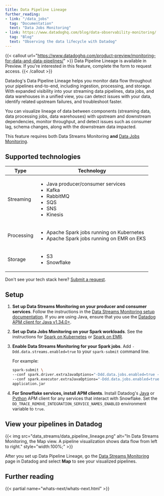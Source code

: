 ```yaml
---
title: Data Pipeline Lineage
further_reading:
- link: "/data_jobs"
  tag: "Documentation"
  text: "Data Jobs Monitoring"
- link: https://www.datadoghq.com/blog/data-observability-monitoring/
  tag: "Blog"
  text: "Observing the data lifecycle with Datadog"
---
```


{{< callout url="https://www.datadoghq.com/product-preview/monitoring-for-data-and-data-pipelines/" >}}
  Data Pipeline Lineage is available in Preview. If you're interested in this feature, complete the form to request access.
{{< /callout >}} 

Datadog's Data Pipeline Lineage helps you monitor data flow throughout your pipelines end-to-end, including ingestion, processing, and storage. With expanded visibility into your streaming data pipelines, data jobs, and data warehouses in a unified view, you can detect issues with your data, identify related upstream failures, and troubleshoot faster.

You can visualize lineage of data between components (streaming data, data processing jobs, data warehouses) with upstream and downstream dependencies, monitor throughput, and detect issues such as consumer lag, schema changes, along with the downstream data impacted.

This feature requires both Data Streams Monitoring **and** [Data Jobs Monitoring][1].

## Supported technologies

| Type | Technology |
| - | ---------- |
| Streaming | <ul><li/>Java producer/consumer services <li/>Kafka <li/>RabbitMQ <li/>SQS <li/>SNS <li/>Kinesis</ul>|
| Processing | <ul><li/>Apache Spark jobs running on Kubernetes<li/>Apache Spark jobs running on EMR on EKS</ul>|
| Storage | <ul><li/>S3 <li/>Snowflake</ul>|

Don't see your tech stack here? [Submit a request][2].

## Setup

1. **Set up Data Streams Monitoring on your producer and consumer services**. Follow the instructions in the [Data Streams Monitoring setup documentation][3]. If you are using Java, ensure that you use the [Datadog APM client for Java v1.34.0+][4].

1. **Set up Data Jobs Monitoring on your Spark workloads**. See the instructions for [Spark on Kubernetes][5] or [Spark on EMR][6].

1. **Enable Data Streams Monitoring for your Spark jobs**. Add `-Ddd.data.streams.enabled=true` to your `spark-submit` command line.

   For example:
   ```bash
   spark-submit \
   --conf spark.driver.extraJavaOptions="-Ddd.data.jobs.enabled=true -Ddd.data.streams.enabled=true" \
   --conf spark.executor.extraJavaOptions="-Ddd.data.jobs.enabled=true -Ddd.data.streams.enabled=true" \
   application.jar
   ```

1. **For Snowflake services, install APM clients**. Install Datadog's [Java][7] or [Python][8] APM client for any services that interact with Snowflake. Set the `DD_TRACE_REMOVE_INTEGRATION_SERVICE_NAMES_ENABLED` environment variable to `true`.

## View your pipelines in Datadog
{{< img src="data_streams/data_pipeline_lineage.png" alt="In Data Streams Monitoring, the Map view. A pipeline visualization shows data flow from left to right." style="width:100%;" >}}

After you set up Data Pipeline Lineage, go the [Data Streams Monitoring][9] page in Datadog and select **Map** to see your visualized pipelines.

## Further reading

{{< partial name="whats-next/whats-next.html" >}}

[1]: /data_jobs
[2]: https://www.datadoghq.com/product-preview/monitoring-for-data-and-data-pipelines/
[3]: /data_streams
[4]: https://github.com/DataDog/dd-trace-java/releases/tag/v1.34.0
[5]: /data_jobs/kubernetes/
[6]: /data_jobs/emr/
[7]: /tracing/trace_collection/automatic_instrumentation/dd_libraries/java/
[8]: /tracing/trace_collection/automatic_instrumentation/dd_libraries/python/
[9]: https://app.datadoghq.com/data-streams/map
